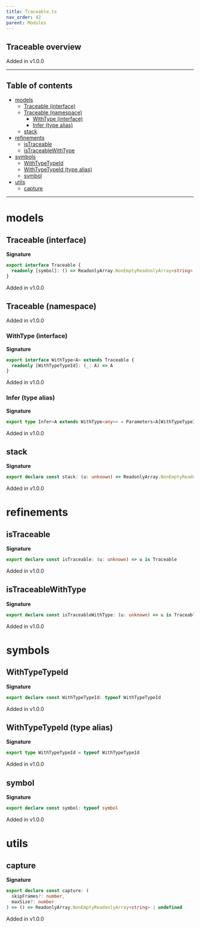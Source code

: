 ```yaml
---
title: Traceable.ts
nav_order: 42
parent: Modules
---
```


## Traceable overview

Added in v1.0.0

---

<h2 class="text-delta">Table of contents</h2>

- [models](#models)
  - [Traceable (interface)](#traceable-interface)
  - [Traceable (namespace)](#traceable-namespace)
    - [WithType (interface)](#withtype-interface)
    - [Infer (type alias)](#infer-type-alias)
  - [stack](#stack)
- [refinements](#refinements)
  - [isTraceable](#istraceable)
  - [isTraceableWithType](#istraceablewithtype)
- [symbols](#symbols)
  - [WithTypeTypeId](#withtypetypeid)
  - [WithTypeTypeId (type alias)](#withtypetypeid-type-alias)
  - [symbol](#symbol)
- [utils](#utils)
  - [capture](#capture)

---

# models

## Traceable (interface)

**Signature**

```ts
export interface Traceable {
  readonly [symbol]: () => ReadonlyArray.NonEmptyReadonlyArray<string> | undefined
}
```

Added in v1.0.0

## Traceable (namespace)

Added in v1.0.0

### WithType (interface)

**Signature**

```ts
export interface WithType<A> extends Traceable {
  readonly [WithTypeTypeId]: (_: A) => A
}
```

Added in v1.0.0

### Infer (type alias)

**Signature**

```ts
export type Infer<A extends WithType<any>> = Parameters<A[WithTypeTypeId]>[0]
```

Added in v1.0.0

## stack

**Signature**

```ts
export declare const stack: (u: unknown) => ReadonlyArray.NonEmptyReadonlyArray<string> | undefined
```

Added in v1.0.0

# refinements

## isTraceable

**Signature**

```ts
export declare const isTraceable: (u: unknown) => u is Traceable
```

Added in v1.0.0

## isTraceableWithType

**Signature**

```ts
export declare const isTraceableWithType: (u: unknown) => u is Traceable.WithType<unknown>
```

Added in v1.0.0

# symbols

## WithTypeTypeId

**Signature**

```ts
export declare const WithTypeTypeId: typeof WithTypeTypeId
```

Added in v1.0.0

## WithTypeTypeId (type alias)

**Signature**

```ts
export type WithTypeTypeId = typeof WithTypeTypeId
```

Added in v1.0.0

## symbol

**Signature**

```ts
export declare const symbol: typeof symbol
```

Added in v1.0.0

# utils

## capture

**Signature**

```ts
export declare const capture: (
  skipFrames?: number,
  maxSize?: number
) => () => ReadonlyArray.NonEmptyReadonlyArray<string> | undefined
```

Added in v1.0.0
